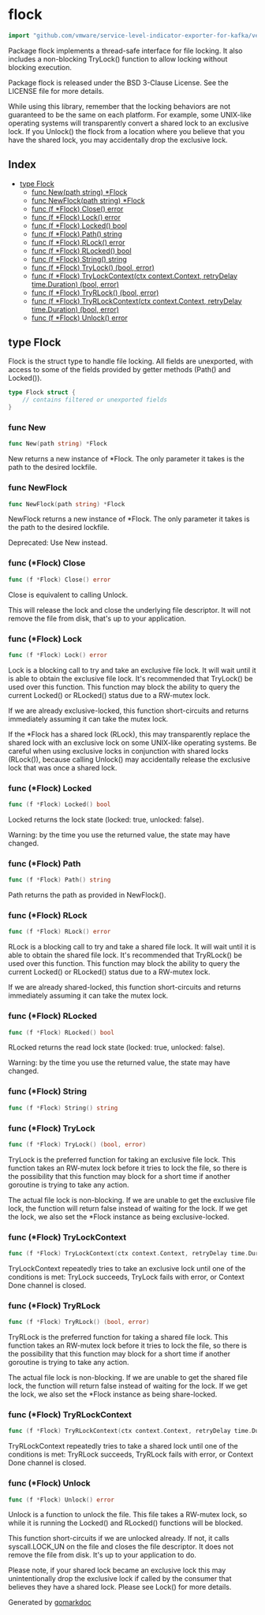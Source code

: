 <!-- Code generated by gomarkdoc. DO NOT EDIT -->

# flock

```go
import "github.com/vmware/service-level-indicator-exporter-for-kafka/vendor/github.com/gofrs/flock"
```

Package flock implements a thread\-safe interface for file locking. It also includes a non\-blocking TryLock\(\) function to allow locking without blocking execution.

Package flock is released under the BSD 3\-Clause License. See the LICENSE file for more details.

While using this library, remember that the locking behaviors are not guaranteed to be the same on each platform. For example, some UNIX\-like operating systems will transparently convert a shared lock to an exclusive lock. If you Unlock\(\) the flock from a location where you believe that you have the shared lock, you may accidentally drop the exclusive lock.

## Index

- [type Flock](<#type-flock>)
  - [func New(path string) *Flock](<#func-new>)
  - [func NewFlock(path string) *Flock](<#func-newflock>)
  - [func (f *Flock) Close() error](<#func-flock-close>)
  - [func (f *Flock) Lock() error](<#func-flock-lock>)
  - [func (f *Flock) Locked() bool](<#func-flock-locked>)
  - [func (f *Flock) Path() string](<#func-flock-path>)
  - [func (f *Flock) RLock() error](<#func-flock-rlock>)
  - [func (f *Flock) RLocked() bool](<#func-flock-rlocked>)
  - [func (f *Flock) String() string](<#func-flock-string>)
  - [func (f *Flock) TryLock() (bool, error)](<#func-flock-trylock>)
  - [func (f *Flock) TryLockContext(ctx context.Context, retryDelay time.Duration) (bool, error)](<#func-flock-trylockcontext>)
  - [func (f *Flock) TryRLock() (bool, error)](<#func-flock-tryrlock>)
  - [func (f *Flock) TryRLockContext(ctx context.Context, retryDelay time.Duration) (bool, error)](<#func-flock-tryrlockcontext>)
  - [func (f *Flock) Unlock() error](<#func-flock-unlock>)


## type Flock

Flock is the struct type to handle file locking. All fields are unexported, with access to some of the fields provided by getter methods \(Path\(\) and Locked\(\)\).

```go
type Flock struct {
    // contains filtered or unexported fields
}
```

### func New

```go
func New(path string) *Flock
```

New returns a new instance of \*Flock. The only parameter it takes is the path to the desired lockfile.

### func NewFlock

```go
func NewFlock(path string) *Flock
```

NewFlock returns a new instance of \*Flock. The only parameter it takes is the path to the desired lockfile.

Deprecated: Use New instead.

### func \(\*Flock\) Close

```go
func (f *Flock) Close() error
```

Close is equivalent to calling Unlock.

This will release the lock and close the underlying file descriptor. It will not remove the file from disk, that's up to your application.

### func \(\*Flock\) Lock

```go
func (f *Flock) Lock() error
```

Lock is a blocking call to try and take an exclusive file lock. It will wait until it is able to obtain the exclusive file lock. It's recommended that TryLock\(\) be used over this function. This function may block the ability to query the current Locked\(\) or RLocked\(\) status due to a RW\-mutex lock.

If we are already exclusive\-locked, this function short\-circuits and returns immediately assuming it can take the mutex lock.

If the \*Flock has a shared lock \(RLock\), this may transparently replace the shared lock with an exclusive lock on some UNIX\-like operating systems. Be careful when using exclusive locks in conjunction with shared locks \(RLock\(\)\), because calling Unlock\(\) may accidentally release the exclusive lock that was once a shared lock.

### func \(\*Flock\) Locked

```go
func (f *Flock) Locked() bool
```

Locked returns the lock state \(locked: true, unlocked: false\).

Warning: by the time you use the returned value, the state may have changed.

### func \(\*Flock\) Path

```go
func (f *Flock) Path() string
```

Path returns the path as provided in NewFlock\(\).

### func \(\*Flock\) RLock

```go
func (f *Flock) RLock() error
```

RLock is a blocking call to try and take a shared file lock. It will wait until it is able to obtain the shared file lock. It's recommended that TryRLock\(\) be used over this function. This function may block the ability to query the current Locked\(\) or RLocked\(\) status due to a RW\-mutex lock.

If we are already shared\-locked, this function short\-circuits and returns immediately assuming it can take the mutex lock.

### func \(\*Flock\) RLocked

```go
func (f *Flock) RLocked() bool
```

RLocked returns the read lock state \(locked: true, unlocked: false\).

Warning: by the time you use the returned value, the state may have changed.

### func \(\*Flock\) String

```go
func (f *Flock) String() string
```

### func \(\*Flock\) TryLock

```go
func (f *Flock) TryLock() (bool, error)
```

TryLock is the preferred function for taking an exclusive file lock. This function takes an RW\-mutex lock before it tries to lock the file, so there is the possibility that this function may block for a short time if another goroutine is trying to take any action.

The actual file lock is non\-blocking. If we are unable to get the exclusive file lock, the function will return false instead of waiting for the lock. If we get the lock, we also set the \*Flock instance as being exclusive\-locked.

### func \(\*Flock\) TryLockContext

```go
func (f *Flock) TryLockContext(ctx context.Context, retryDelay time.Duration) (bool, error)
```

TryLockContext repeatedly tries to take an exclusive lock until one of the conditions is met: TryLock succeeds, TryLock fails with error, or Context Done channel is closed.

### func \(\*Flock\) TryRLock

```go
func (f *Flock) TryRLock() (bool, error)
```

TryRLock is the preferred function for taking a shared file lock. This function takes an RW\-mutex lock before it tries to lock the file, so there is the possibility that this function may block for a short time if another goroutine is trying to take any action.

The actual file lock is non\-blocking. If we are unable to get the shared file lock, the function will return false instead of waiting for the lock. If we get the lock, we also set the \*Flock instance as being share\-locked.

### func \(\*Flock\) TryRLockContext

```go
func (f *Flock) TryRLockContext(ctx context.Context, retryDelay time.Duration) (bool, error)
```

TryRLockContext repeatedly tries to take a shared lock until one of the conditions is met: TryRLock succeeds, TryRLock fails with error, or Context Done channel is closed.

### func \(\*Flock\) Unlock

```go
func (f *Flock) Unlock() error
```

Unlock is a function to unlock the file. This file takes a RW\-mutex lock, so while it is running the Locked\(\) and RLocked\(\) functions will be blocked.

This function short\-circuits if we are unlocked already. If not, it calls syscall.LOCK\_UN on the file and closes the file descriptor. It does not remove the file from disk. It's up to your application to do.

Please note, if your shared lock became an exclusive lock this may unintentionally drop the exclusive lock if called by the consumer that believes they have a shared lock. Please see Lock\(\) for more details.



Generated by [gomarkdoc](<https://github.com/princjef/gomarkdoc>)
